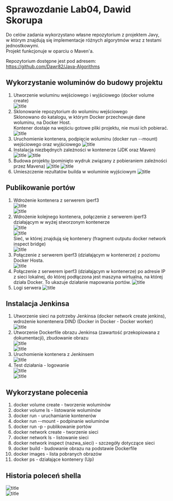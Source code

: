 # Sprawozdanie Lab04, Dawid Skorupa

Do celów zadania wykorzystano własne repozytorium z projektem Javy,  
w którym znajdują się
implementacje różnych algorytmów wraz z testami jednostkowymi.  
Projekt funkcjonuje w oparciu o Maven'a.

Repozytorium dostępne jest pod adresem:  
https://github.com/Dawr82/Java-Algorithms  

## Wykorzystanie woluminów do budowy projektu  

1. Utworzenie woluminu wejściowego i wyjściowego (docker volume create)  
![title](screenshots/build/create.png)
2. Sklonowanie repozytorium do woluminu wejściowego  
Sklonowano do katalogu, w którym Docker przechowuje dane woluminu, na Docker Host.  
Kontener dostaje na wejściu gotowe pliki projektu, nie musi ich pobierać.  
![title](screenshots/build/clone.png)
3. Uruchomienie kontenera, podpięcie woluminu (docker run --mount) wejściowego oraz wyjściowego
![title](screenshots/build/run.png)
4. Instalacja niezbędnych zależności w kontenerze (JDK oraz Maven)
![title](screenshots/build/install_jdk.png)
![title](screenshots/build/install_maven.png)
5. Budowa projektu (pominięto wydruk związany z pobieraniem zależności przez Mavena)
![title](screenshots/build/build1.png)
![title](screenshots/build/build2.png)
6. Umieszczenie rezultatów builda w woluminie wyjściowym
![title](screenshots/build/build_out.png)


## Publikowanie portów

1. Wdrożenie kontenera z serwerem iperf3  
![title](screenshots/port/server.png)  
![title](screenshots/port/server1.png)  
2. Wdrożenie kolejnego kontenera, połączenie z serwerem iperf3 działającym w wyżej stworzonym kontenerze  
![title](screenshots/port/client1_1.png)  
![title](screenshots/port/client1_2.png)  
Sieć, w której znajdują się kontenery (fragment outputu docker network inspect bridge)  
![title](screenshots/port/network.png)
3. Połączenie z serwerem iperf3 (działającym w kontenerze) z poziomu Docker Hosta.  
![title](screenshots/port/client2.png)
4. Połączenie z serwerem iperf3 (działającym w kontenerze) po adresie IP z sieci lokalnej, do której podłączona jest maszyna wirtualna, na której działa Docker. To ukazuje działanie mapowania portów.
![title](screenshots/port/client3.png)
5. Logi serwera
![title](screenshots/port/logs.png)

## Instalacja Jenkinsa  
1. Utworzenie sieci na potrzeby Jenkinsa (docker network create jenkins), wdrożenie konentenera DIND (Docker in Docker - Docker worker)  
![title](screenshots/jenkins/dind.png)  
2. Utworzenie Dockerfile obrazu Jenkinsa (zawartość przekopiowana z dokumentacji), zbudowanie obrazu  
![title](screenshots/jenkins/jenkins_build.png)  
![title](screenshots/jenkins/jenkins_build1.png)  
3. Uruchomienie kontenera z Jenkinsem  
![title](screenshots/jenkins/jenkins_run.png)  
4. Test działania - logowanie  
![title](screenshots/jenkins/jenkins_passwd.png)  
![title](screenshots/jenkins/jenkins_login.png)  

## Wykorzystane polecenia  

1. docker volume create - tworzenie woluminów
2. docker volume ls - listowanie woluminów
3. docker run - uruchamianie kontenerów
4. docker run --mount - podpinanie woluminów
5. docker run -p - publikowanie portów
6. docker network create - tworzenie sieci
7. docker network ls - listowanie sieci
8. docker network inspect (nazwa_sieci) - szczegóły dotyczące sieci
9. docker build - budowanie obrazu na podstawie Dockerfile
10. docker images - lista pobranych obrazów
11. docker ps - działające kontenery (Up)

## Historia poleceń shella  

![title](screenshots/history/history1.png)  
![title](screenshots/history/history2.png)  







